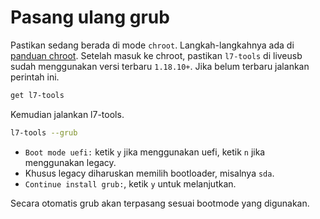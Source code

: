 # Pasang ulang grub

Pastikan sedang berada di mode `chroot`. Langkah-langkahnya ada di [panduan chroot](../chroot/index.md). Setelah masuk ke chroot, pastikan `l7-tools` di liveusb sudah menggunakan versi terbaru `1.18.10+`. Jika belum terbaru jalankan perintah ini.

```sh
get l7-tools
```

Kemudian jalankan l7-tools.

```sh
l7-tools --grub
```

- `Boot mode uefi:` ketik `y` jika menggunakan uefi, ketik `n` jika menggunakan legacy.
- Khusus legacy diharuskan memilih bootloader, misalnya `sda`.
- `Continue install grub:`, ketik `y` untuk melanjutkan.

Secara otomatis grub akan terpasang sesuai bootmode yang digunakan.
